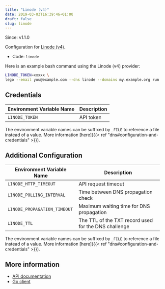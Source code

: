 ```yaml
---
title: "Linode (v4)"
date: 2019-03-03T16:39:46+01:00
draft: false
slug: linode
---
```


<!-- THIS DOCUMENTATION IS AUTO-GENERATED. PLEASE DO NOT EDIT. -->
<!-- providers/dns/linode/linode.toml -->
<!-- THIS DOCUMENTATION IS AUTO-GENERATED. PLEASE DO NOT EDIT. -->

Since: v1.1.0

Configuration for [Linode (v4)](https://www.linode.com/).


<!--more-->

- Code: `linode`

Here is an example bash command using the Linode (v4) provider:

```bash
LINODE_TOKEN=xxxxx \
lego --email you@example.com --dns linode --domains my.example.org run
```




## Credentials

| Environment Variable Name | Description |
|-----------------------|-------------|
| `LINODE_TOKEN` | API token |

The environment variable names can be suffixed by `_FILE` to reference a file instead of a value.
More information [here]({{< ref "dns#configuration-and-credentials" >}}).


## Additional Configuration

| Environment Variable Name | Description |
|--------------------------------|-------------|
| `LINODE_HTTP_TIMEOUT` | API request timeout |
| `LINODE_POLLING_INTERVAL` | Time between DNS propagation check |
| `LINODE_PROPAGATION_TIMEOUT` | Maximum waiting time for DNS propagation |
| `LINODE_TTL` | The TTL of the TXT record used for the DNS challenge |

The environment variable names can be suffixed by `_FILE` to reference a file instead of a value.
More information [here]({{< ref "dns#configuration-and-credentials" >}}).




## More information

- [API documentation](https://developers.linode.com/api/v4)
- [Go client](https://github.com/linode/linodego)

<!-- THIS DOCUMENTATION IS AUTO-GENERATED. PLEASE DO NOT EDIT. -->
<!-- providers/dns/linode/linode.toml -->
<!-- THIS DOCUMENTATION IS AUTO-GENERATED. PLEASE DO NOT EDIT. -->
